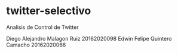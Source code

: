 # twitter-selectivo

Analisis de Control de Twitter

Diego Alejandro Malagon Ruiz 20162020098
Edwin Felipe Quintero Camacho 20162020066

